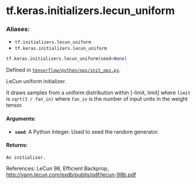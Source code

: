 <div itemscope itemtype="http://developers.google.com/ReferenceObject">
<meta itemprop="name" content="tf.keras.initializers.lecun_uniform" />
<meta itemprop="path" content="Stable" />
</div>

# tf.keras.initializers.lecun_uniform

### Aliases:

* `tf.initializers.lecun_uniform`
* `tf.keras.initializers.lecun_uniform`

``` python
tf.keras.initializers.lecun_uniform(seed=None)
```



Defined in [`tensorflow/python/ops/init_ops.py`](https://www.tensorflow.org/code/tensorflow/python/ops/init_ops.py).

LeCun uniform initializer.

It draws samples from a uniform distribution within [-limit, limit]
where `limit` is `sqrt(3 / fan_in)`
where `fan_in` is the number of input units in the weight tensor.

#### Arguments:

* <b>`seed`</b>: A Python integer. Used to seed the random generator.


#### Returns:

    An initializer.

References:
    LeCun 98, Efficient Backprop,
    http://yann.lecun.com/exdb/publis/pdf/lecun-98b.pdf